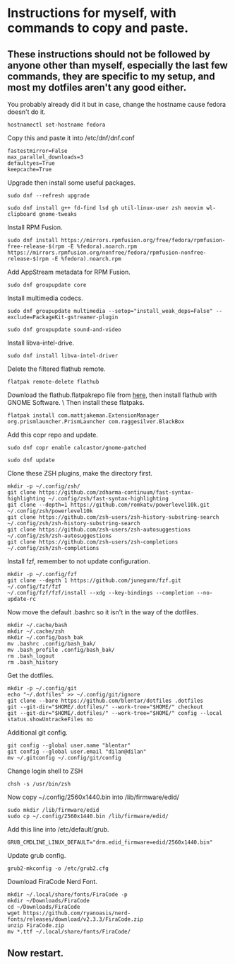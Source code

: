 # Instructions for myself, with commands to copy and paste.
## These instructions should not be followed by anyone other than myself, especially the last few commands, they are specific to my setup, and most my dotfiles aren't any good either.

You probably already did it but in case, change the hostname cause fedora doesn't do it.
```
hostnamectl set-hostname fedora
```
Copy this and paste it into /etc/dnf/dnf.conf
```
fastestmirror=False
max_parallel_downloads=3
defaultyes=True
keepcache=True
```
Upgrade then install some useful packages.
```
sudo dnf --refresh upgrade
```
```
sudo dnf install g++ fd-find lsd gh util-linux-user zsh neovim wl-clipboard gnome-tweaks
```
Install RPM Fusion.
```
sudo dnf install https://mirrors.rpmfusion.org/free/fedora/rpmfusion-free-release-$(rpm -E %fedora).noarch.rpm https://mirrors.rpmfusion.org/nonfree/fedora/rpmfusion-nonfree-release-$(rpm -E %fedora).noarch.rpm
```
Add AppStream metadata for RPM Fusion.
```
sudo dnf groupupdate core
```
Install multimedia codecs.
```
sudo dnf groupupdate multimedia --setop="install_weak_deps=False" --exclude=PackageKit-gstreamer-plugin
```
```
sudo dnf groupupdate sound-and-video
```
Install libva-intel-drive.
```
sudo dnf install libva-intel-driver
```
Delete the filtered flathub remote.
```
flatpak remote-delete flathub
```
Download the flathub.flatpakrepo file from [here](https://flatpak.org/setup/Fedora), then install flathub with GNOME Software. \ Then install these flatpaks.
```
flatpak install com.mattjakeman.ExtensionManager org.prismlauncher.PrismLauncher com.raggesilver.BlackBox
```
Add this copr repo and update.
```
sudo dnf copr enable calcastor/gnome-patched
```
```
sudo dnf update
```
Clone these ZSH plugins, make the directory first.
```
mkdir -p ~/.config/zsh/
git clone https://github.com/zdharma-continuum/fast-syntax-highlighting ~/.config/zsh/fast-syntax-highlighting
git clone --depth=1 https://github.com/romkatv/powerlevel10k.git ~/.config/zsh/powerlevel10k
git clone https://github.com/zsh-users/zsh-history-substring-search ~/.config/zsh/zsh-history-substring-search
git clone https://github.com/zsh-users/zsh-autosuggestions ~/.config/zsh/zsh-autosuggestions
git clone https://github.com/zsh-users/zsh-completions ~/.config/zsh/zsh-completions
```
Install fzf, remember to not update configuration.
```
mkdir -p ~/.config/fzf
git clone --depth 1 https://github.com/junegunn/fzf.git ~/.config/fzf/fzf
~/.config/fzf/fzf/install --xdg --key-bindings --completion --no-update-rc
```
Now move the default .bashrc so it isn't in the way of the dotfiles.
```
mkdir ~/.cache/bash
mkdir ~/.cache/zsh
mkdir ~/.config/bash_bak
mv .bashrc .config/bash_bak/
mv .bash_profile .config/bash_bak/
rm .bash_logout
rm .bash_history
```
Get the dotfiles.
```
mkdir -p ~/.config/git
echo "~/.dotfiles" >> ~/.config/git/ignore
git clone --bare https://github.com/blentar/dotfiles .dotfiles
git --git-dir="$HOME/.dotfiles/" --work-tree="$HOME/" checkout
git --git-dir="$HOME/.dotfiles/" --work-tree="$HOME/" config --local status.showUntrackeFiles no
```
Additional git config.
```
git config --global user.name "blentar"
git config --global user.email "dilan@dilan"
mv ~/.gitconfig ~/.config/git/config
```
Change login shell to ZSH
```
chsh -s /usr/bin/zsh
```
Now copy ~/.config/2560x1440.bin into /lib/firmware/edid/
```
sudo mkdir /lib/firmware/edid
sudo cp ~/.config/2560x1440.bin /lib/firmware/edid/
```
Add this line into /etc/default/grub.
```
GRUB_CMDLINE_LINUX_DEFAULT="drm.edid_firmware=edid/2560x1440.bin"
```
Update grub config.
```
grub2-mkconfig -o /etc/grub2.cfg
```
Download FiraCode Nerd Font.
```
mkdir ~/.local/share/fonts/FiraCode -p
mkdir ~/Downloads/FiraCode
cd ~/Downloads/FiraCode
wget https://github.com/ryanoasis/nerd-fonts/releases/download/v2.3.3/FiraCode.zip
unzip FiraCode.zip
mv *.ttf ~/.local/share/fonts/FiraCode/
```
## Now restart.
